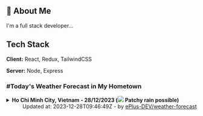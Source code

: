## 🚀 About Me
I'm a full stack developer...


## Tech Stack

**Client:** React, Redux, TailwindCSS

**Server:** Node, Express

### #Today's Weather Forecast in My Hometown



<details>
    <summary><b>Ho Chi Minh City, Vietnam - 28/12/2023 (<img src="https://cdn.weatherapi.com/weather/64x64/day/176.png" /> Patchy rain possible)</b>
    </summary>

    
<table>
    <tr>
        <th>Hour</th>
        <td>00:00</td><td>01:00</td><td>02:00</td><td>03:00</td><td>04:00</td><td>05:00</td><td>06:00</td><td>07:00</td><td>08:00</td><td>09:00</td><td>10:00</td><td>11:00</td><td>12:00</td><td>13:00</td><td>14:00</td><td>15:00</td><td>16:00</td><td>17:00</td><td>18:00</td><td>19:00</td><td>20:00</td><td>21:00</td><td>22:00</td><td>23:00</td>
    </tr>
    <tr>
        <th>Weather</th>
        <td><img src="https://cdn.weatherapi.com/weather/64x64/night/116.png"></img></td><td><img src="https://cdn.weatherapi.com/weather/64x64/night/116.png"></img></td><td><img src="https://cdn.weatherapi.com/weather/64x64/night/116.png"></img></td><td><img src="https://cdn.weatherapi.com/weather/64x64/night/116.png"></img></td><td><img src="https://cdn.weatherapi.com/weather/64x64/night/116.png"></img></td><td><img src="https://cdn.weatherapi.com/weather/64x64/night/116.png"></img></td><td><img src="https://cdn.weatherapi.com/weather/64x64/night/116.png"></img></td><td><img src="https://cdn.weatherapi.com/weather/64x64/day/116.png"></img></td><td><img src="https://cdn.weatherapi.com/weather/64x64/day/113.png"></img></td><td><img src="https://cdn.weatherapi.com/weather/64x64/day/113.png"></img></td><td><img src="https://cdn.weatherapi.com/weather/64x64/day/113.png"></img></td><td><img src="https://cdn.weatherapi.com/weather/64x64/day/113.png"></img></td><td><img src="https://cdn.weatherapi.com/weather/64x64/day/119.png"></img></td><td><img src="https://cdn.weatherapi.com/weather/64x64/day/119.png"></img></td><td><img src="https://cdn.weatherapi.com/weather/64x64/day/116.png"></img></td><td><img src="https://cdn.weatherapi.com/weather/64x64/day/176.png"></img></td><td><img src="https://cdn.weatherapi.com/weather/64x64/day/116.png"></img></td><td><img src="https://cdn.weatherapi.com/weather/64x64/day/116.png"></img></td><td><img src="https://cdn.weatherapi.com/weather/64x64/night/176.png"></img></td><td><img src="https://cdn.weatherapi.com/weather/64x64/night/176.png"></img></td><td><img src="https://cdn.weatherapi.com/weather/64x64/night/176.png"></img></td><td><img src="https://cdn.weatherapi.com/weather/64x64/night/176.png"></img></td><td><img src="https://cdn.weatherapi.com/weather/64x64/night/113.png"></img></td><td><img src="https://cdn.weatherapi.com/weather/64x64/night/176.png"></img></td>
    </tr>
    <tr>
        <th>Condition</th>
        <td width="200px">Partly cloudy</td><td width="200px">Partly cloudy</td><td width="200px">Partly cloudy</td><td width="200px">Partly cloudy</td><td width="200px">Partly cloudy</td><td width="200px">Partly cloudy</td><td width="200px">Partly cloudy</td><td width="200px">Partly cloudy</td><td width="200px">Sunny</td><td width="200px">Sunny</td><td width="200px">Sunny</td><td width="200px">Sunny</td><td width="200px">Cloudy</td><td width="200px">Cloudy</td><td width="200px">Partly cloudy</td><td width="200px">Patchy rain possible</td><td width="200px">Partly cloudy</td><td width="200px">Partly cloudy</td><td width="200px">Patchy rain possible</td><td width="200px">Patchy rain possible</td><td width="200px">Patchy rain possible</td><td width="200px">Patchy rain possible</td><td width="200px">Clear</td><td width="200px">Patchy rain possible</td>
    </tr>
    <tr>
        <th>Temperature</th>
        <td>25.8 °C</td><td>25.7 °C</td><td>25.2 °C</td><td>25 °C</td><td>24.6 °C</td><td>24.4 °C</td><td>24.1 °C</td><td>25 °C</td><td>26.8 °C</td><td>28.8 °C</td><td>31.2 °C</td><td>33.1 °C</td><td>34 °C</td><td>34.3 °C</td><td>33 °C</td><td>31.8 °C</td><td>29 °C</td><td>31.5 °C</td><td>28.5 °C</td><td>25.4 °C</td><td>25.4 °C</td><td>25.5 °C</td><td>25.3 °C</td><td>25.1 °C</td>
    </tr>
    <tr>
        <th>Wind</th>
        <td>2.5 kph</td><td>1.1 kph</td><td>2.5 kph</td><td>2.2 kph</td><td>1.4 kph</td><td>1.4 kph</td><td>2.5 kph</td><td>2.5 kph</td><td>2.9 kph</td><td>1.4 kph</td><td>1.1 kph</td><td>1.1 kph</td><td>4 kph</td><td>4.3 kph</td><td>5.4 kph</td><td>10.1 kph</td><td>11.2 kph</td><td>12.2 kph</td><td>15.1 kph</td><td>13.3 kph</td><td>9.7 kph</td><td>7.2 kph</td><td>4.7 kph</td><td>2.2 kph</td>
    </tr>
</table>

</details>

<div align="right">
    Updated at: 2023-12-28T09:46:49Z - by <a target="_blank"
        href="https://github.com/ePlus-DEV/weather-forecast">ePlus-DEV/weather-forecast</a>
</div>